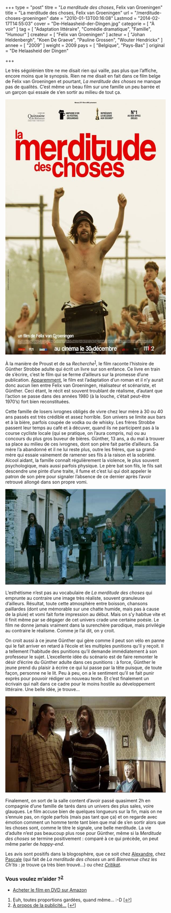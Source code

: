 +++
type = "post"
titre = "<em>La merditude des choses</em>, Felix van Groeningen"
title = "La merditude des choses, Felix van Groeningen"
url = "/merditude-choses-groeningen"
date = "2010-01-13T00:16:08"
Lastmod = "2014-02-17T14:55:03"
cover = "De-Helaasheid-der-Dingen.jpg"
categorie = [ "À voir" ]
tag = [ "Adaptation littéraire", "Comédie dramatique", "Famille", "Humour" ]
createur = [ "Felix van Groeningen" ]
acteur = [ "Johan Heldenbergh", "Koen De Graeve", "Pauline Grossen", "Wouter Hendrickx" ]
annee = [ "2009" ]
weight = 2009
pays = [ "Belgique", "Pays-Bas" ]
original = "De Helaasheid der Dingen"

+++

<p>Le très ségolénien titre ne me disait rien qui vaille, pas plus que l&rsquo;affiche, encore moins que le synopsis. Rien ne me disait en fait dans ce film belge de Felix van Groeningen et pourtant, <em>La merditude des choses</em> ne manque pas de qualités. C&rsquo;est même un beau film sur une famille un peu barrée et un garçon qui essaie de s&rsquo;en sortir au milieu de tout ça.</p>
<div style="text-align: center;"><a href="http://www.allocine.fr/film/fichefilm_gen_cfilm=145947.html"><img class="aligncenter" src="la-merditude-des-choses-1.jpg" border="0" alt="la-merditude-des-choses-1.jpg" width="600" height="800" /></a></div>
<p>À la manière de Proust et de sa <em>Recherche</em><sup><a href="#footnote_0_2476" id="identifier_0_2476" class="footnote-link footnote-identifier-link" title="Euh, toutes proportions gard&eacute;es, quand m&ecirc;me&hellip; :-D">1</a></sup>, le film raconte l&rsquo;histoire de Günther Strobbe adulte qui écrit un livre sur son enfance. Ce livre en train de s&rsquo;écrire, c&rsquo;est le film qui se ferme d&rsquo;ailleurs sur la promesse d&rsquo;une publication. <a href="http://www.allocine.fr/article/fichearticle_gen_carticle=18590962.html">Apparemment</a>, le film est l&rsquo;adaptation d&rsquo;un roman et il n&rsquo;y aurait donc aucun lien entre Felix van Groeningen, réalisateur et scénariste, et Günther. Ceci étant, le récit est souvent troublant de réalisme, d&rsquo;autant que l&rsquo;action se passe dans des années 1980 (à la louche, c&rsquo;était peut-être 1970&rsquo;s) fort bien reconstituées.</p>
<p>Cette famille de losers ivrognes obligés de vivre chez leur mère à 30 ou 40 ans passés est très crédible et assez horrible. Son univers se limite aux bars et à la bière, parfois coupée de vodka ou de whisky. Les frères Strobbe passent leur temps au café et à décuver, quand ils ne participent pas à la course cycliste locale (qui se pratique, on l&rsquo;aura compris, nu) ou au concours du plus gros buveur de bières. Günther, 13 ans, a du mal à trouver sa place au milieu de ces ivrognes, dont son père fait partie d&rsquo;ailleurs. Sa mère l&rsquo;a abandonné et il ne lui reste plus, outre les frères, que sa grand-mère qui essaie vainement de ramener ses fils à la raison et la sobriété. Alcool aidant, la famille connaît régulièrement la violence, le plus souvent psychologique, mais aussi parfois physique. Le père bat son fils, le fils sait descendre une pinte d&rsquo;une traite, il fume et c&rsquo;est lui qui doit appeler le patron de son père pour signaler l&rsquo;absence de ce dernier après l&rsquo;avoir retrouvé allongé dans son propre vomi.</p>
<div style="text-align: center;"><img class="aligncenter" src="la-merditude-choses.jpg" border="0" alt="la-merditude-choses.jpg" width="600" height="299" /></div>
<p>L&rsquo;esthétisme n&rsquo;est pas au vocabulaire de <em>La merditude des choses</em> qui emprunte au contraire une image très réaliste, souvent granuleuse d&rsquo;ailleurs. Résultat, toute cette atmosphère entre boisson, chansons paillardes (dont une mémorable sur une chatte humide, mais pas à cause de la pluie) et vomi fait forte impression au début. Mais on s&rsquo;y habitue vite et il finit même par se dégager de cet univers crade une certaine poésie. Le film ne donne jamais vraiment dans la surenchère parodique, mais privilégie au contraire le réalisme. Comme je l&rsquo;ai dit, on y croit.</p>
<p>On croit aussi à ce jeune Günther qui gère comme il peut son vélo en panne qui le fait arriver en retard à l&rsquo;école et les multiples punitions qu&rsquo;il y reçoit. Il a tellement l&rsquo;habitude des punitions qu&rsquo;il demande immédiatement à son professeur le sujet. L&rsquo;excellente idée du scénario est de faire remonter le désir d&rsquo;écrire du Günther adulte dans ces punitions : à force, Günther le jeune prend du plaisir à écrire ce qui lui passe par la tête puisque, de toute façon, personne ne le lit. Peu à peu, on a le sentiment qu&rsquo;il se fait punir exprès pour pouvoir rédiger un nouveau texte. Et c&rsquo;est finalement un écrivain qui naît dans ce cadre pour le moins hostile au développement littéraire. Une belle idée, je trouve…</p>
<div style="text-align: center;"><img class="aligncenter" src="merditude-des-choses.jpg" border="0" alt="merditude-des-choses.jpg" width="600" height="301" /></div>
<p>Finalement, on sort de la salle content d&rsquo;avoir passé quasiment 2h en compagnie d&rsquo;une famille de tarés dans un univers des plus sales, voire glauques. Le film accuse bien de quelques longueurs sur la fin, mais on ne s&rsquo;ennuie pas, on rigole parfois (mais pas tant que ça) et on regarde avec émotion comment un homme tente tant bien que mal de s&rsquo;en sortir alors que les choses sont, comme le titre le signale, une belle merditude. La vie d&rsquo;adulte n&rsquo;est pas beaucoup plus rose pour Günther, même si la <em>Merditude des choses</em> se termine positivement : comparé à ce qui précède, on peut même parler de <em>happy-end</em>.</p>
<p>Les avis sont positifs dans la blogosphère, que ce soit chez <a href="http://plan-c.over-blog.com/article-la-merditude-des-choses-des-brelles-dans-la-vie-du-brel-dans-l-esprit-42161137.html">Alexandre</a>, chez <a href="http://www.surlarouteducinema.com/archive/2010/01/05/la-merditude-des-choses-de-felix-van-groeningen.html">Pascale</a> (qui fait de <em>La merditude des choses</em> un anti <em>Bienvenue chez les Ch&rsquo;tis </em>: je trouve ça très bien trouvé&#8230;) ou chez <a href="http://www.critikat.com/La-Merditude-des-choses.html"><em>Critikat</em></a>.</p>
<div class="amazon">
<h3>Vous voulez m&rsquo;aider ?<sup><a href="#footnote_1_2476" id="identifier_1_2476" class="footnote-link footnote-identifier-link" title="&Agrave; propos de la publicit&eacute;&hellip;">2</a></sup></h3>
<ul>
<li><a href="http://www.amazon.fr/gp/product/B003BWDEVG/ref=as_li_ss_tl?ie=UTF8&#038;tag=leblogdenic07-21&#038;linkCode=as2&#038;camp=1642&#038;creative=19458&#038;creativeASIN=B003BWDEVG">Acheter le film en DVD sur Amazon</a></li>
</ul>
</div>
<ol class="footnotes"><li id="footnote_0_2476" class="footnote">Euh, toutes proportions gardées, quand même… :-D [<a href="#identifier_0_2476" class="footnote-link footnote-back-link">&#8617;</a>]</li><li id="footnote_1_2476" class="footnote"><a href="http://voiretmanger.fr/soutien/">À propos de la publicité…</a> [<a href="#identifier_1_2476" class="footnote-link footnote-back-link">&#8617;</a>]</li></ol>
